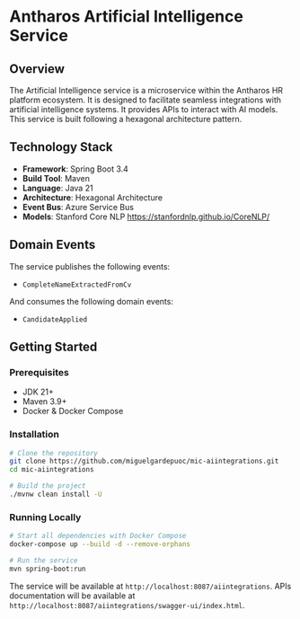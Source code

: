 # Antharos Artificial Intelligence Service

## Overview

The Artificial Intelligence service is a microservice within the Antharos HR platform ecosystem. It is designed to facilitate seamless integrations with artificial intelligence systems. It provides APIs to interact with AI models. This service is built following a hexagonal architecture pattern.

## Technology Stack

- **Framework**: Spring Boot 3.4
- **Build Tool**: Maven
- **Language**: Java 21
- **Architecture**: Hexagonal Architecture
- **Event Bus**: Azure Service Bus
- **Models**: Stanford Core NLP https://stanfordnlp.github.io/CoreNLP/

## Domain Events

The service publishes the following events:
- `CompleteNameExtractedFromCv`

And consumes the following domain events:
- `CandidateApplied`

## Getting Started

### Prerequisites

- JDK 21+
- Maven 3.9+
- Docker & Docker Compose

### Installation

```bash
# Clone the repository
git clone https://github.com/miguelgardepuoc/mic-aiintegrations.git
cd mic-aiintegrations

# Build the project
./mvnw clean install -U
```

### Running Locally

```bash
# Start all dependencies with Docker Compose
docker-compose up --build -d --remove-orphans
```

```bash
# Run the service
mvn spring-boot:run
```

The service will be available at `http://localhost:8087/aiintegrations`.
APIs documentation will be available at `http://localhost:8087/aiintegrations/swagger-ui/index.html`.
